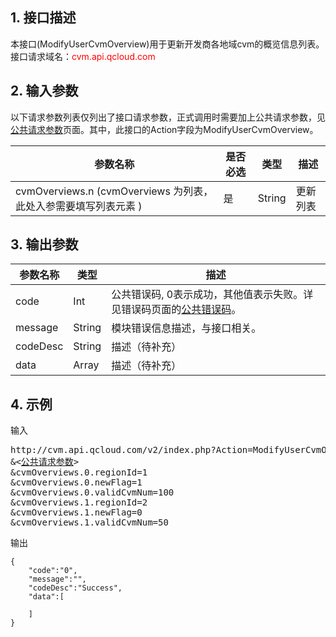 ## 1. 接口描述
本接口(ModifyUserCvmOverview)用于更新开发商各地域cvm的概览信息列表。
接口请求域名：<font style='color:red'>cvm.api.qcloud.com </font>



## 2. 输入参数
以下请求参数列表仅列出了接口请求参数，正式调用时需要加上公共请求参数，见<a href='/doc/api/372/4153' title='公共请求参数'>公共请求参数</a>页面。其中，此接口的Action字段为ModifyUserCvmOverview。

| 参数名称 | 是否必选  | 类型 | 描述 |
|---------|---------|---------|---------|
| cvmOverviews.n (cvmOverviews 为列表，此处入参需要填写列表元素 ) | 是 | String | 更新列表|


## 3. 输出参数
| 参数名称 | 类型 | 描述 |
|---------|---------|---------|
| code | Int | 公共错误码, 0表示成功，其他值表示失败。详见错误码页面的<a href='/document/api/377/4173' title='公共错误码'>公共错误码</a>。|
| message | String | 模块错误信息描述，与接口相关。|
| codeDesc | String | 描述（待补充） |
| data | Array | 描述（待补充） |


## 4. 示例

输入

<pre>
http://cvm.api.qcloud.com/v2/index.php?Action=ModifyUserCvmOverview
&<<a href="/doc/api/229/6976">公共请求参数</a>>
&cvmOverviews.0.regionId=1
&cvmOverviews.0.newFlag=1
&cvmOverviews.0.validCvmNum=100
&cvmOverviews.1.regionId=2
&cvmOverviews.1.newFlag=0
&cvmOverviews.1.validCvmNum=50
</pre>

输出

```
{
    "code":"0",
    "message":"",
    "codeDesc":"Success",
    "data":[
        
    ]
}
```

